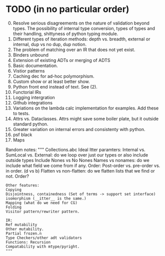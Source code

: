 # TODO (in no particular order)
0. Resolve serious disagreements on the nature of validation beyond types. The possibility of internal type conversion, types of types and their handling, shittyness of python typing module.
1. Different types of iteration methods: depth vs. breadth, external or internal, dup vs no dup, dup notion.
2. The problem of matching over an IR that does not yet exist.
3. Binders unbound
4. Extension of existing ADTs or merging of ADTS
5. Basic documentation.
6. Vistior patterns
7. Caching dec for ad-hoc polymorphism.
8. Custom show or at least better show. 
9. Python front end instead of text. See (2).
10. Functorial IRs
11. Logging intergration
12. Github integrations
13. Variations on the lambda calc implementation for examples. Add these to tests.
14. Attrs vs. Dataclasses. Attrs might save some boiler plate, but it outside standard python.
15. Greater variation on internal errors and consistenty with python.
16. psf black
17. Maps

Random notes:
    """
    Collections.abc
    Ideal Itter paramters:
    Internal vs. SumLocal vs. External: do we loop over just our types or also include outside types
    Include Nones vs No Nones
    Names vs nonames: do we include what field we come from if any.
    Order: Post-order vs. pre-order vs. in order. (d vs b)
    Flatten vs non-flatten: do we flatten lists that we find or not.
    Order?

    Other features:
    Copying
    Disjointness, containedness (Set of terms -> support set interface)
    isomorphism (__itter__ is the same.)
    Mapping (what do we need for CG)
    Folding
    Visitor pattern/rewriter pattern.

    IR:
    Ref mutability
    Other mutability.
    Partial frozen.n
    Type Checkers/other adt validators
    Functions: Recursion
    Compatability with mtype/pyright.
    """
